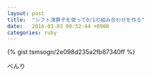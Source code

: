 ```yaml
---
layout: post
title:  "シフト演算子を使って0/1の組み合わせを作る"
date:   2016-03-03 00:52:44 +0900
categories: ruby
---
```

{% gist tsmsogn/2e098d235a2fb87340ff %}

べんり
